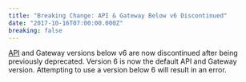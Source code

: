 ```yaml
---
title: "Breaking Change: API & Gateway Below v6 Discontinued"
date: "2017-10-16T07:00:00.000Z"
breaking: false
---
```


[API](#DOCS_REFERENCE/api-versioning) and Gateway versions below v6 are now discontinued after being previously deprecated. Version 6 is now the default API and Gateway version. Attempting to use a version below 6 will result in an error.
